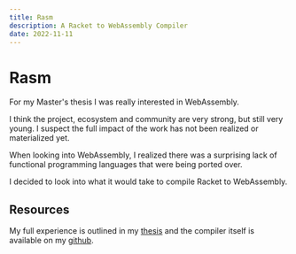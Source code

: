 ```yaml
---
title: Rasm
description: A Racket to WebAssembly Compiler
date: 2022-11-11
---
```


# Rasm

For my Master's thesis I was really interested in WebAssembly.

I think the project, ecosystem and community are very strong, but still very young. I suspect the full impact of the work has not been realized or materialized yet.

When looking into WebAssembly, I realized there was a surprising lack of functional programming languages that were being ported over.

I decided to look into what it would take to compile Racket to WebAssembly.

## Resources

My full experience is outlined in my [thesis](https://digitalcommons.calpoly.edu/cgi/viewcontent.cgi?article=4067&context=theses) and the compiler itself is available on my [github](https://github.com/GrantMatejka/rasm).
